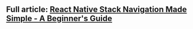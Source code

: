 ## Full article: [React Native Stack Navigation Made Simple - A Beginner's Guide](https://www.c-sharpcorner.com/article/react-native-stack-navigation-made-simple-a-beginners-guide/)
